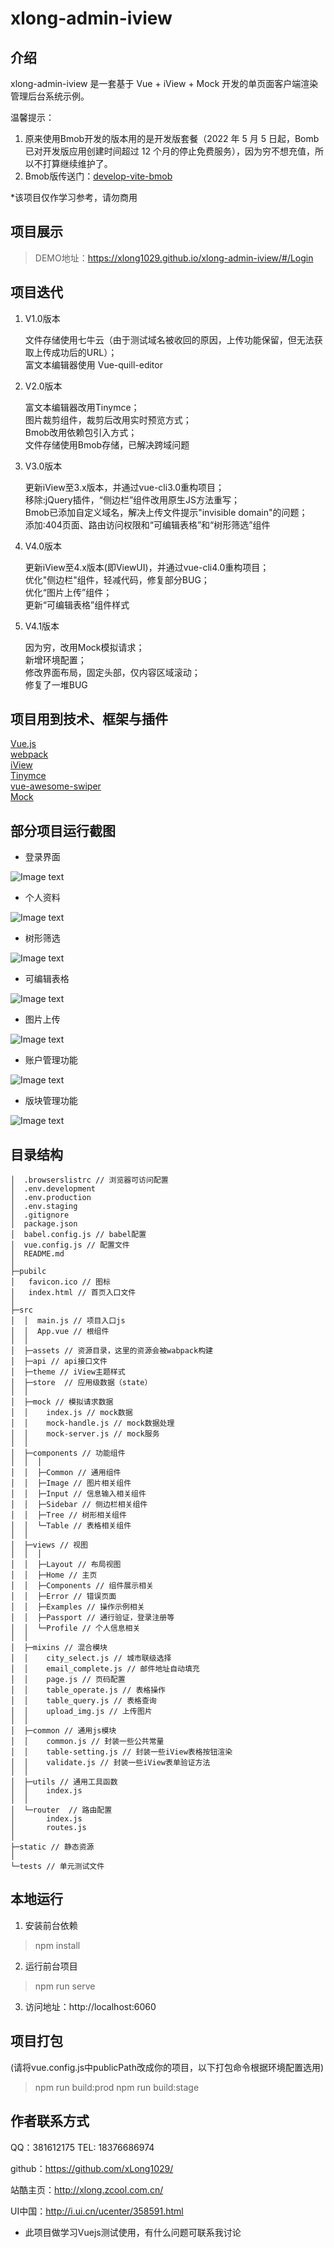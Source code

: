 # xlong-admin-iview

## 介绍

xlong-admin-iview 是一套基于 Vue + iView + Mock 开发的单页面客户端渲染管理后台系统示例。  

温馨提示：  
1. 原来使用Bmob开发的版本用的是开发版套餐（2022 年 5 月 5 日起，Bomb已对开发版应用创建时间超过 12 个月的停止免费服务），因为穷不想充值，所以不打算继续维护了。  
2. Bmob版传送门：[develop-vite-bmob](https://github.com/xLong1029/xlong-admin-iview/tree/develop-bmob)

*该项目仅作学习参考，请勿商用

## 项目展示

> DEMO地址：https://xlong1029.github.io/xlong-admin-iview/#/Login

## 项目迭代

1. V1.0版本

    文件存储使用七牛云（由于测试域名被收回的原因，上传功能保留，但无法获取上传成功后的URL）；  
    富文本编辑器使用 Vue-quill-editor

2. V2.0版本

    富文本编辑器改用Tinymce；  
    图片裁剪组件，裁剪后改用实时预览方式；  
    Bmob改用依赖包引入方式；  
    文件存储使用Bmob存储，已解决跨域问题

3. V3.0版本

    更新iView至3.x版本，并通过vue-cli3.0重构项目；  
    移除:jQuery插件，“侧边栏”组件改用原生JS方法重写；  
    Bmob已添加自定义域名，解决上传文件提示"invisible domain"的问题；  
    添加:404页面、路由访问权限和“可编辑表格”和“树形筛选”组件  

3. V4.0版本

    更新iView至4.x版本(即ViewUI)，并通过vue-cli4.0重构项目；  
    优化"侧边栏"组件，轻减代码，修复部分BUG；  
    优化“图片上传”组件；  
    更新“可编辑表格”组件样式
    
3. V4.1版本

    因为穷，改用Mock模拟请求；  
    新增环境配置；  
    修改界面布局，固定头部，仅内容区域滚动；  
    修复了一堆BUG

## 项目用到技术、框架与插件
[Vue.js](https://github.com/vuejs)  
[webpack](https://github.com/webpack)  
[iView](https://github.com/iview/iview)  
[Tinymce](https://github.com/tinymce/tinymce)  
[vue-awesome-swiper](https://github.com/surmon-china/vue-awesome-swiper)  
[Mock](https://github.com/nuysoft/Mock) 

## 部分项目运行截图
* 登录界面

![Image text](static/images/screen-1.gif)

* 个人资料

![Image text](static/images/screen-2.gif)

* 树形筛选

![Image text](static/images/screen-3.gif)

* 可编辑表格

![Image text](static/images/screen-4.gif)

* 图片上传

![Image text](static/images/screen-5.gif)

* 账户管理功能

![Image text](static/images/screen-6.gif)

* 版块管理功能

![Image text](static/images/screen-7.gif)

## 目录结构

```
│  .browserslistrc // 浏览器可访问配置
│  .env.development
│  .env.production
│  .env.staging
│  .gitignore
│  package.json
│  babel.config.js // babel配置
│  vue.config.js // 配置文件
│  README.md
│
├─pubilc
│   favicon.ico // 图标
│   index.html // 首页入口文件
│
├─src
│  │  main.js // 项目入口js
│  │  App.vue // 根组件
│  │
│  ├─assets // 资源目录，这里的资源会被wabpack构建
│  ├─api // api接口文件
│  ├─theme // iView主题样式
│  ├─store  // 应用级数据（state）
│  │
│  ├─mock // 模拟请求数据
│  │    index.js // mock数据
│  │    mock-handle.js // mock数据处理
│  │    mock-server.js // mock服务
│  │
│  ├─components // 功能组件
│  │  │
│  │  ├─Common // 通用组件
│  │  ├─Image // 图片相关组件
│  │  ├─Input // 信息输入相关组件
│  │  ├─Sidebar // 侧边栏相关组件
│  │  ├─Tree // 树形相关组件
│  │  └─Table // 表格相关组件
│  │
│  ├─views // 视图
│  │  │
│  │  ├─Layout // 布局视图
│  │  ├─Home // 主页
│  │  ├─Components // 组件展示相关
│  │  ├─Error // 错误页面
│  │  ├─Examples // 操作示例相关
│  │  ├─Passport // 通行验证，登录注册等
│  │  └─Profile // 个人信息相关
│  │
│  ├─mixins // 混合模块
│  │    city_select.js // 城市联级选择
│  │    email_complete.js // 邮件地址自动填充
│  │    page.js // 页码配置
│  │    table_operate.js // 表格操作
│  │    table_query.js // 表格查询
│  │    upload_img.js // 上传图片
│  │
│  ├─common // 通用js模块
│  │    common.js // 封装一些公共常量
│  │    table-setting.js // 封装一些iView表格按钮渲染
│  │    validate.js // 封装一些iView表单验证方法
│  │
│  ├─utils // 通用工具函数
│  │    index.js
│  │
│  └─router  // 路由配置
│       index.js
│       routes.js
│
├─static // 静态资源
│
└─tests // 单元测试文件
```

## 本地运行
1. 安装前台依赖
> npm install
2. 运行前台项目
> npm run serve
3. 访问地址：http://localhost:6060

## 项目打包
(请将vue.config.js中publicPath改成你的项目，以下打包命令根据环境配置选用)
> npm run build:prod
> npm run build:stage

## 作者联系方式

QQ：381612175
TEL: 18376686974

github：https://github.com/xLong1029/

站酷主页：http://xlong.zcool.com.cn/

UI中国：http://i.ui.cn/ucenter/358591.html

* 此项目做学习Vuejs测试使用，有什么问题可联系我讨论
